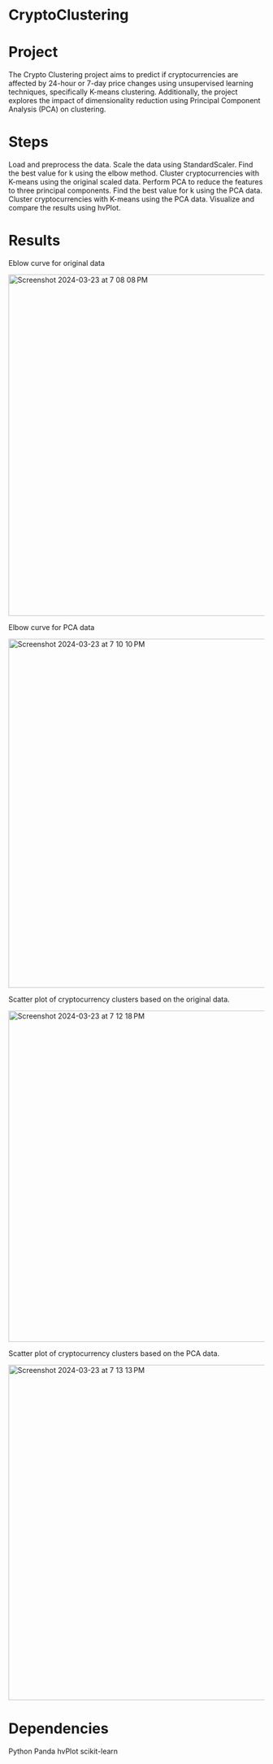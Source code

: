 # CryptoClustering

# Project
The Crypto Clustering project aims to predict if cryptocurrencies are affected by 24-hour or 7-day price changes using unsupervised learning techniques, specifically K-means clustering. Additionally, the project explores the impact of dimensionality reduction using Principal Component Analysis (PCA) on clustering.

# Steps
  Load and preprocess the data.
  Scale the data using StandardScaler.
  Find the best value for k using the elbow method.
  Cluster cryptocurrencies with K-means using the original scaled data.
  Perform PCA to reduce the features to three principal components.
  Find the best value for k using the PCA data.
  Cluster cryptocurrencies with K-means using the PCA data.
  Visualize and compare the results using hvPlot.
  
# Results

Eblow curve for original data

<img width="672" alt="Screenshot 2024-03-23 at 7 08 08 PM" src="https://github.com/Nalchamp/CryptoClustering/assets/145158606/cd1006ab-95b0-42e6-900e-9aae7156b6c6">

Elbow curve for PCA data

<img width="687" alt="Screenshot 2024-03-23 at 7 10 10 PM" src="https://github.com/Nalchamp/CryptoClustering/assets/145158606/8c92eec1-f1cd-4b18-b39a-620a2125e037">

Scatter plot of cryptocurrency clusters based on the original data.

<img width="652" alt="Screenshot 2024-03-23 at 7 12 18 PM" src="https://github.com/Nalchamp/CryptoClustering/assets/145158606/59dc4840-c64e-428f-8e30-a8eeb07502dd">

Scatter plot of cryptocurrency clusters based on the PCA data.

<img width="660" alt="Screenshot 2024-03-23 at 7 13 13 PM" src="https://github.com/Nalchamp/CryptoClustering/assets/145158606/19f94491-89a8-4884-954e-994b7ac2ca0f">

# Dependencies
  Python
  Panda
  hvPlot
  scikit-learn


